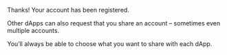 Thanks! Your account has been registered.

Other dApps can also request that you share an account – sometimes even multiple accounts.

You’ll always be able to choose what you want to share with each dApp.